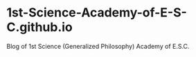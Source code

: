 # 1st-Science-Academy-of-E-S-C.github.io
Blog of 1st Science (Generalized Philosophy) Academy of E.S.C.
